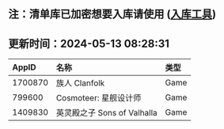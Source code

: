## 注：清单库已加密想要入库请使用 ([入库工具](https://github.com/BlankTMing/ManifestAutoUpdate/releases))

## 更新时间：2024-05-13 08:28:31
| AppID | 名称 | 类型  |
| :-------------------- | :----------------------------- | :----------- |
| 1700870 | 族人 Clanfolk| Game |
| 799600 | Cosmoteer: 星舰设计师| Game |
| 1409830 | 英灵殿之子 Sons of Valhalla| Game |
